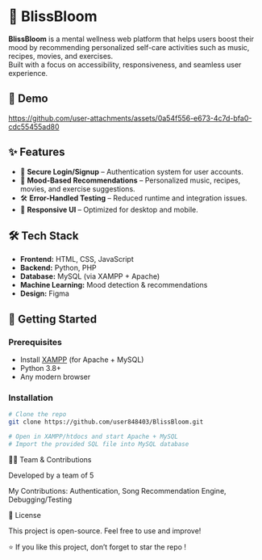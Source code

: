 # 🌸 BlissBloom

**BlissBloom** is a mental wellness web platform that helps users boost their mood by recommending personalized self-care activities such as music, recipes, movies, and exercises.  
Built with a focus on accessibility, responsiveness, and seamless user experience.



## 🎥 Demo

https://github.com/user-attachments/assets/0a54f556-e673-4c7d-bfa0-cdc55455ad80


## ✨ Features
- 🔐 **Secure Login/Signup** – Authentication system for user accounts.  
- 🎵 **Mood-Based Recommendations** – Personalized music, recipes, movies, and exercise suggestions.  
- 🛠️ **Error-Handled Testing** – Reduced runtime and integration issues.  
- 📱 **Responsive UI** – Optimized for desktop and mobile.  



## 🛠️ Tech Stack
- **Frontend:** HTML, CSS, JavaScript  
- **Backend:** Python, PHP  
- **Database:** MySQL (via XAMPP + Apache)  
- **Machine Learning:** Mood detection & recommendations  
- **Design:** Figma  



## 🚀 Getting Started

### Prerequisites
- Install [XAMPP](https://www.apachefriends.org/) (for Apache + MySQL)
- Python 3.8+  
- Any modern browser

### Installation
```bash
# Clone the repo
git clone https://github.com/user848403/BlissBloom.git

# Open in XAMPP/htdocs and start Apache + MySQL
# Import the provided SQL file into MySQL database

````
👩‍💻 Team & Contributions

Developed by a team of 5

My Contributions: Authentication, Song Recommendation Engine, Debugging/Testing

📝 License

This project is open-source. Feel free to use and improve!


⭐ If you like this project, don’t forget to star the repo !
